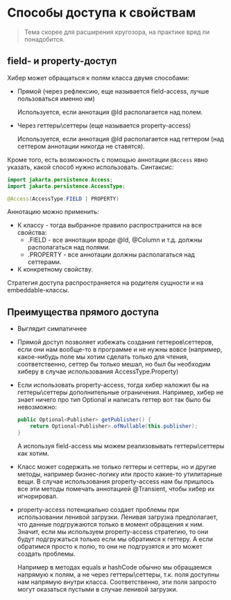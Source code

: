 # Способы доступа к свойствам

> Тема скорее для расширения кругозора, на практике вряд ли понадобится.

## field- и property-доступ

Хибер может обращаться к полям класса двумя способами:

* Прямой (через рефлексию, еще называется field-access, лучше пользоваться именно им)

  Используется, если аннотация @Id располагается над полем.

* Через геттеры\сеттеры (еще называется property-access)

  Используется, если аннотация @Id располагается над геттером (над сеттером аннотации никогда не ставятся).

Кроме того, есть возможность с помощью аннотации `@Access` явно указать, какой способ нужно использовать. Синтаксис:

```java
import jakarta.persistence.Access;
import jakarta.persistence.AccessType;

@Access(AccessType.FIELD | PROPERTY)
```

Аннотацию можно применить:

* К классу - тогда выбранное правило распространится на все свойства:
  * .FIELD -  все аннотации вроде @Id, @Column и т.д. должны располагаться над полями.
  * .PROPERTY - все аннотации должны располагаться над сеттерами.
* К конкретному свойству.

Стратегия доступа распространяется на родителя сущности и на embeddable-классы.

## Преимущества прямого доступа

* Выглядит симпатичнее

* Прямой доступ позволяет избежать создания геттеров\сеттеров, если они нам вообще-то в программе и не нужны вовсе (например, какое-нибудь поле мы хотим сделать только для чтения, соответственно, сеттер бы только мешал, но был бы необходим хиберу в случае использования AccessType.Property)

* Если использовать property-access, тогда хибер наложил бы на геттеры\сеттеры дополнительные ограничения. Например, хибер не знает ничего про тип Optional и написать геттер вот так было бы невозможно:

  ```java
  public Optional<Publisher> getPublisher() {
      return Optional<Publisher>.ofNullable(this.publisher);
  }
  ```

  А используя field-access мы можем реализовывать геттеры\сеттеры как хотим.

* Класс может содержать не только геттеры и сеттеры, но и другие методы, например бизнес-логику или просто какие-то утилитарные вещи. В случае использования property-access нам бы пришлось все эти методы помечать аннотацией @Transient, чтобы хибер их игнорировал.

* property-access потенциально создает проблемы при использовании ленивой загрузки. Ленивая загрузка предполагает, что данные подгружаются только в момент обращения к ним. Значит, если мы используем property-access стратегию, то они будут подгружаться только если мы обратимся к геттеру. А если обратимся просто к полю, то они не подгрузятся и это может создать проблемы.

  Например в методах equals и hashCode обычно мы обращаемся напрямую к полям, а не через геттеры\сеттеры, т.к. поля доступны нам напрямую внутри класса. Соответственно, эти поля запросто могут оказаться пустыми в случае ленивой загрузки.


